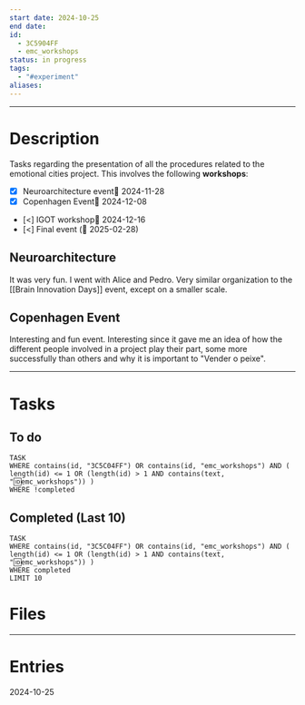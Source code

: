 ```yaml
---
start date: 2024-10-25
end date: 
id: 
  - 3C5904FF
  - emc_workshops
status: in progress
tags:
  - "#experiment"
aliases:
---
```

---
# Description
Tasks regarding the presentation of all the procedures related to the emotional cities project. This involves the following **workshops**:
- [x] Neuroarchitecture event📅 2024-11-28
- [x] Copenhagen Event📅 2024-12-08
- [<] IGOT workshop📅 2024-12-16
- [<] Final event (📅 2025-02-28)
## Neuroarchitecture
It was very fun. I went with Alice and Pedro. Very similar organization to the [[Brain Innovation Days]] event, except on a smaller scale.
## Copenhagen Event
Interesting and fun event. Interesting since it gave me an idea of how the different people involved in a project play their part, some more successfully than others and why it is important to "Vender o peixe".

---
# Tasks
## To do
```dataview
TASK
WHERE contains(id, "3C5C04FF") OR contains(id, "emc_workshops") AND ( length(id) <= 1 OR (length(id) > 1 AND contains(text, "🆔emc_workshops")) )
WHERE !completed
```
## Completed (Last 10)
```dataview 
TASK
WHERE contains(id, "3C5C04FF") OR contains(id, "emc_workshops") AND ( length(id) <= 1 OR (length(id) > 1 AND contains(text, "🆔emc_workshops")) )
WHERE completed
LIMIT 10
```
# Files


---
# Entries
2024-10-25